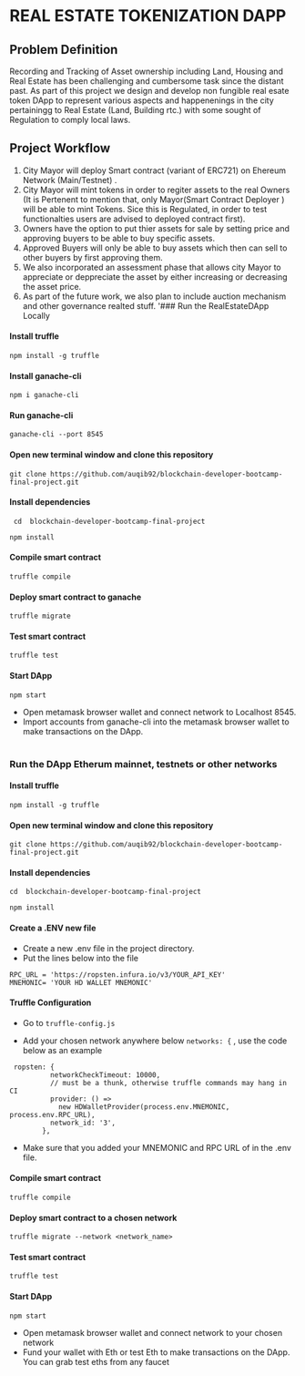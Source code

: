 # REAL ESTATE TOKENIZATION DAPP
## Problem Definition
Recording and Tracking of Asset ownership  including Land, Housing and Real Estate has been challenging and cumbersome task since the distant past. As part of this project we design and develop non fungible real esate token DApp to represent various aspects and happenenings in the city pertainingg to Real Estate (Land, Building rtc.) with some sought of Regulation to comply local laws.

## Project Workflow

 1. City Mayor will deploy Smart contract (variant of ERC721)  on Ehereum Network (Main/Testnet) .
 2. City Mayor will  mint tokens in order to regiter assets to the real  Owners (It is Pertenent to mention that, only Mayor(Smart Contract Deployer ) will be able to mint Tokens. Sice this is Regulated, in order to test functionalties users are advised to deployed contract first).
 3. Owners have the option to put thier assets for sale by setting price and approving buyers to be able to buy specific assets.
 3. Approved Buyers will only be able to buy assets which then can sell to other buyers by first approving them.   
 3. We also incorporated an assessment phase that allows city Mayor to appreciate or deppreciate the asset by either increasing or decreasing the asset price.
 4. As part of the future work, we also plan to include  auction mechanism and other governance realted stuff.
'### Run the  RealEstateDApp Locally
#### Install truffle
```
npm install -g truffle
```
#### Install ganache-cli
```
npm i ganache-cli
```
#### Run ganache-cli
```
ganache-cli --port 8545
```
#### Open new terminal window and clone this repository
```
git clone https://github.com/auqib92/blockchain-developer-bootcamp-final-project.git
```
#### Install dependencies


```
 cd  blockchain-developer-bootcamp-final-project

 ```
```
npm install
```
#### Compile smart contract
```
truffle compile
```
#### Deploy smart contract to ganache
```
truffle migrate
```
#### Test smart contract
```
truffle test
```
#### Start DApp
```
npm start
```
- Open metamask browser wallet and connect network to Localhost 8545.
- Import accounts from ganache-cli into the metamask browser wallet to make transactions on the DApp.


#

### Run the DApp Etherum mainnet, testnets or other networks
#### Install truffle
```
npm install -g truffle
```

#### Open new terminal window and clone this repository
```
git clone https://github.com/auqib92/blockchain-developer-bootcamp-final-project.git
```
#### Install dependencies
```
cd  blockchain-developer-bootcamp-final-project

```
```
npm install
```
#### Create a .ENV new file
 - Create a new .env file in the project directory.
 - Put the lines below into the file 
```
RPC_URL = 'https://ropsten.infura.io/v3/YOUR_API_KEY'
MNEMONIC= 'YOUR HD WALLET MNEMONIC'

```

#### Truffle Configuration
  - Go to ``truffle-config.js``  
  * Add your chosen network anywhere below ``networks: {`` , use the code below as an example 
  ```
   ropsten: {
            networkCheckTimeout: 10000,
            // must be a thunk, otherwise truffle commands may hang in CI
            provider: () =>
              new HDWalletProvider(process.env.MNEMONIC, process.env.RPC_URL),
            network_id: '3',
          },
  ```

  - Make sure that you added your MNEMONIC and RPC URL of in the .env file.
#### Compile smart contract
```
truffle compile
```
#### Deploy smart contract to a chosen network
```
truffle migrate --network <network_name>
```
#### Test smart contract
```
truffle test
```
#### Start DApp
```
npm start
```
- Open metamask browser wallet and connect network to your chosen network
- Fund your wallet with Eth or test Eth   to make transactions on the DApp. You can grab test eths from any faucet
#
